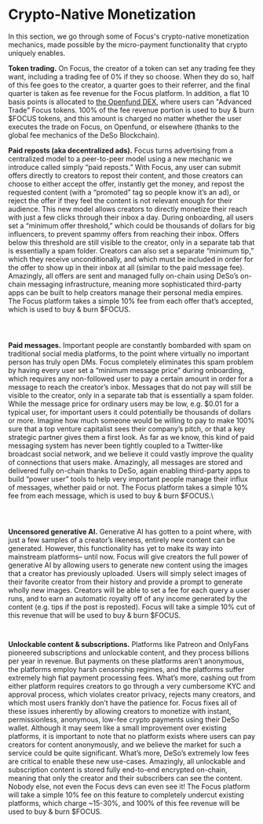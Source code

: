 # Crypto-Native Monetization

In this section, we go through some of Focus's crypto-native monetization mechanics, made possible by the micro-payment functionality that crypto uniquely enables.

**Token trading.** On Focus, the creator of a token can set any trading fee they want, including a trading fee of 0% if they so choose. When they do so, half of this fee goes to the creator, a quarter goes to their referrer, and the final quarter is taken as fee revenue for the Focus platform. In addition, a flat 10 basis points is allocated to [the Openfund DEX](https://docs.deso.org/openfund/what-is-openfund), where users can "Advanced Trade" Focus tokens. 100% of the fee revenue portion is used to buy & burn $FOCUS tokens, and this amount is charged no matter whether the user executes the trade on Focus, on Openfund, or elsewhere (thanks to the global fee mechanics of the DeSo Blockchain).

**Paid reposts (aka decentralized ads).** Focus turns advertising from a centralized model to a peer-to-peer model using a new mechanic we introduce called simply “paid reposts.” With Focus, any user can submit offers directly to creators to repost their content, and those creators can choose to either accept the offer, instantly get the money, and repost the requested content (with a “promoted” tag so people know it’s an ad), or reject the offer if they feel the content is not relevant enough for their audience. This new model allows creators to directly monetize their reach with just a few clicks through their inbox a day. During onboarding, all users set a “minimum offer threshold,” which could be thousands of dollars for big influencers, to prevent spammy offers from reaching their inbox. Offers below this threshold are still visible to the creator, only in a separate tab that is essentially a spam folder. Creators can also set a separate “minimum tip,” which they receive unconditionally, and which must be included in order for the offer to show up in their inbox at all (similar to the paid message fee). Amazingly, all offers are sent and managed fully on-chain using DeSo’s on-chain messaging infrastructure, meaning more sophisticated third-party apps can be built to help creators manage their personal media empires. The Focus platform takes a simple 10% fee from each offer that’s accepted, which is used to buy & burn $FOCUS.

<figure><img src="https://lh7-rt.googleusercontent.com/docsz/AD_4nXf8h7z0D84C7noAFQxrdsQolHka-XCuPbdDnvO3S5Z9icLgj1WHTGHtivnjcEqbPrZkzXZeN3P48PQRtRHH1DXQRvIpOHa7oEDFmi2M5Tiby5ghKfvG2dkGjvb9vGfLfF4JlB1bvA?key=0P_5h4lc0AvHuJMCOd-Jug3Z" alt=""><figcaption></figcaption></figure>

<figure><img src="https://lh7-rt.googleusercontent.com/docsz/AD_4nXdmjBFZFDZwg7hruSWU86zzUmGF8ETLJcgv4-5m5xRUZAgAr7zS3pqEFi5sKIRutEuHNhDd4qvZA3IKe4xpGF7fX8SSolYaByN5B5yRsULxERE4Cz2auCm8h5oELus6LPlj-HMR?key=0P_5h4lc0AvHuJMCOd-Jug3Z" alt=""><figcaption></figcaption></figure>

<figure><img src="https://lh7-rt.googleusercontent.com/docsz/AD_4nXcskwK_Wv1B0p4mm68iFpZUjKCSUbZzmlYwKuL0tSQHS77pAJPZWPDQOGRI2nQEmL7xVgkRX6Ukm226-5tuKK2RMvtVPTc1esGkfIWJ0RLAhhyhlI0fiWTQOR83wKTmD5M61A0nEw?key=0P_5h4lc0AvHuJMCOd-Jug3Z" alt=""><figcaption></figcaption></figure>

**Paid messages.** Important people are constantly bombarded with spam on traditional social media platforms, to the point where virtually no important person has truly open DMs. Focus completely eliminates this spam problem by having every user set a “minimum message price” during onboarding, which requires any non-followed user to pay a certain amount in order for a message to reach the creator’s inbox. Messages that do not pay will still be visible to the creator, only in a separate tab that is essentially a spam folder. While the message price for ordinary users may be low, e.g. $0.01 for a typical user, for important users it could potentially be thousands of dollars or more. Imagine how much someone would be willing to pay to make 100% sure that a top venture capitalist sees their company’s pitch, or that a key strategic partner gives them a first look. As far as we know, this kind of paid messaging system has never been tightly coupled to a Twitter-like broadcast social network, and we believe it could vastly improve the quality of connections that users make. Amazingly, all messages are stored and delivered fully on-chain thanks to DeSo, again enabling third-party apps to build “power user” tools to help very important people manage their influx of messages, whether paid or not. The Focus platform takes a simple 10% fee from each message, which is used to buy & burn $FOCUS.\


<figure><img src="https://lh7-rt.googleusercontent.com/docsz/AD_4nXdafsP1TPyipKf5hvW1YifOqp-2rWW4OkNlrwqRFiHeit6MkkeY2hSJOxOdvxhjmLG3okXYOpmdpYGpbBkPdaXKLVb6frh-HnlzcD88h_bHM4UBuvkXR_dcCdN8Fy9aQIGTAHiZVw?key=0P_5h4lc0AvHuJMCOd-Jug3Z" alt=""><figcaption></figcaption></figure>

<figure><img src="https://lh7-rt.googleusercontent.com/docsz/AD_4nXcYCgIOvMgjTxjwRt754CG9gZDhYZFwc8G9NJcj8DO15OUGb3RRBxr1hX4WzJYBiYNb28sHYJIH7fXFO95M4wgd4PYF6G6RuBviXILTaXdOnTm6HbzcDCB3z2y3JqvPM0SAWhu60w?key=0P_5h4lc0AvHuJMCOd-Jug3Z" alt=""><figcaption></figcaption></figure>

<figure><img src="https://lh7-rt.googleusercontent.com/docsz/AD_4nXdRgzbH9o7TAMopyWPoAGSXMqbQMePos0n3g5SW0uUN1INenJpHxPC8NPtD3PFv1j8ajtgladnErO_AmII7OvM3oE3WL632y5SfijxdFUYkqKM8eNWqvO-ky-qPNPednED2M350?key=0P_5h4lc0AvHuJMCOd-Jug3Z" alt=""><figcaption></figcaption></figure>

**Uncensored generative AI.** Generative AI has gotten to a point where, with just a few samples of a creator’s likeness, entirely new content can be generated. However, this functionality has yet to make its way into mainstream platforms– until now. Focus will give creators the full power of generative AI by allowing users to generate new content using the images that a creator has previously uploaded. Users will simply select images of their favorite creator from their history and provide a prompt to generate wholly new images. Creators will be able to set a fee for each query a user runs, and to earn an automatic royalty off of any income generated by the content (e.g. tips if the post is reposted). Focus will take a simple 10% cut of this revenue that will be used to buy & burn $FOCUS.

<figure><img src="https://lh7-rt.googleusercontent.com/docsz/AD_4nXc8Eye7BVipVgcX5wJSXufRrj0EmZjUst3olJz_A_6pRPTqYvx3jyHlDPg9TXWoPIGN7GnUVYVZ-w6-HEGYKyonRIdHQrab5ezn_OE7xKFmJqScZUTCgD4sD77QsZVsjpJexFEN1Q?key=0P_5h4lc0AvHuJMCOd-Jug3Z" alt=""><figcaption></figcaption></figure>

<figure><img src="https://lh7-rt.googleusercontent.com/docsz/AD_4nXe8Rj44wyzAoi0XXO-f7Z14QUcLesLauYiuqaDpqslxStc6SeeHOQL6oSvNscffEbvN1QyBy8wcC5GdYJT_SQldVZDmA-plJ_VDS5RcebhP-41nWXGXp-8c7z6Lab5Y0Pv3B-y6?key=0P_5h4lc0AvHuJMCOd-Jug3Z" alt=""><figcaption></figcaption></figure>

**Unlockable content & subscriptions.** Platforms like Patreon and OnlyFans pioneered subscriptions and unlockable content, and they process billions per year in revenue. But payments on these platforms aren’t anonymous, the platforms employ harsh censorship regimes, and the platforms suffer extremely high fiat payment processing fees. What’s more, cashing out from either platform requires creators to go through a very cumbersome KYC and approval process, which violates creator privacy, rejects many creators, and which most users frankly don’t have the patience for. Focus fixes all of these issues inherently by allowing creators to monetize with instant, permissionless, anonymous, low-fee crypto payments using their DeSo wallet. Although it may seem like a small improvement over existing platforms, it is important to note that no platform exists where users can pay creators for content anonymously, and we believe the market for such a service could be quite significant. What’s more, DeSo’s extremely low fees are critical to enable these new use-cases. Amazingly, all unlockable and subscription content is stored fully end-to-end encrypted on-chain, meaning that only the creator and their subscribers can see the content. Nobody else, not even the Focus devs can even see it! The Focus platform will take a simple 10% fee on this feature to completely undercut existing platforms, which charge \~15-30%, and 100% of this fee revenue will be used to buy & burn $FOCUS.

<figure><img src="https://lh7-rt.googleusercontent.com/docsz/AD_4nXdM9iYt05psjf6GHGoe006k_aLCW6N_nmCt_85Dm5XjjkqpnWi3QzQMfq5j_DAaHaEUznB3ZxQkHdwFdAPUzCVGe--RUbxu4_w30fzYM--pSLLT6GDudMZ-BAL7ue3ISIj-ASA5yw?key=0P_5h4lc0AvHuJMCOd-Jug3Z" alt=""><figcaption></figcaption></figure>

<figure><img src="https://lh7-rt.googleusercontent.com/docsz/AD_4nXc8maYXMQkj1w6WAtOZONDjLwHezspxnEuvYu-RdEB_O6gRQXpb1_tKJgMM1-oIRluzOGES10FYdYQL9F2sxwrNTymcN41Ah-GXhNa56F7OzVo838VozmpXQ4yaJd1cBjbuAZcq0A?key=0P_5h4lc0AvHuJMCOd-Jug3Z" alt=""><figcaption></figcaption></figure>
